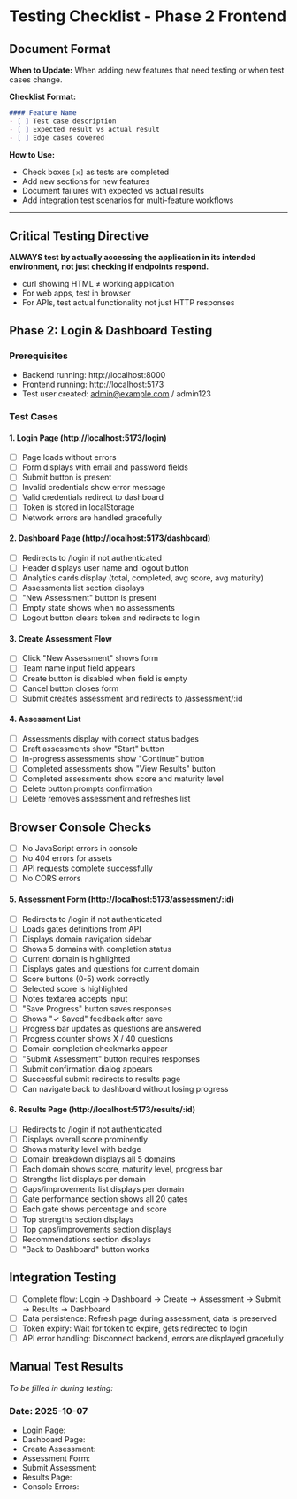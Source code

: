 # Testing Checklist - Phase 2 Frontend

## Document Format

**When to Update:** When adding new features that need testing or when test cases change.

**Checklist Format:**
```markdown
#### Feature Name
- [ ] Test case description
- [ ] Expected result vs actual result
- [ ] Edge cases covered
```

**How to Use:**
- Check boxes `[x]` as tests are completed
- Add new sections for new features
- Document failures with expected vs actual results
- Add integration test scenarios for multi-feature workflows

---

## Critical Testing Directive
**ALWAYS test by actually accessing the application in its intended environment, not just checking if endpoints respond.**
- curl showing HTML ≠ working application
- For web apps, test in browser
- For APIs, test actual functionality not just HTTP responses

## Phase 2: Login & Dashboard Testing

### Prerequisites
- Backend running: http://localhost:8000
- Frontend running: http://localhost:5173
- Test user created: admin@example.com / admin123

### Test Cases

#### 1. Login Page (http://localhost:5173/login)
- [ ] Page loads without errors
- [ ] Form displays with email and password fields
- [ ] Submit button is present
- [ ] Invalid credentials show error message
- [ ] Valid credentials redirect to dashboard
- [ ] Token is stored in localStorage
- [ ] Network errors are handled gracefully

#### 2. Dashboard Page (http://localhost:5173/dashboard)
- [ ] Redirects to /login if not authenticated
- [ ] Header displays user name and logout button
- [ ] Analytics cards display (total, completed, avg score, avg maturity)
- [ ] Assessments list section displays
- [ ] "New Assessment" button is present
- [ ] Empty state shows when no assessments
- [ ] Logout button clears token and redirects to login

#### 3. Create Assessment Flow
- [ ] Click "New Assessment" shows form
- [ ] Team name input field appears
- [ ] Create button is disabled when field is empty
- [ ] Cancel button closes form
- [ ] Submit creates assessment and redirects to /assessment/:id

#### 4. Assessment List
- [ ] Assessments display with correct status badges
- [ ] Draft assessments show "Start" button
- [ ] In-progress assessments show "Continue" button
- [ ] Completed assessments show "View Results" button
- [ ] Completed assessments show score and maturity level
- [ ] Delete button prompts confirmation
- [ ] Delete removes assessment and refreshes list

## Browser Console Checks
- [ ] No JavaScript errors in console
- [ ] No 404 errors for assets
- [ ] API requests complete successfully
- [ ] No CORS errors

#### 5. Assessment Form (http://localhost:5173/assessment/:id)
- [ ] Redirects to /login if not authenticated
- [ ] Loads gates definitions from API
- [ ] Displays domain navigation sidebar
- [ ] Shows 5 domains with completion status
- [ ] Current domain is highlighted
- [ ] Displays gates and questions for current domain
- [ ] Score buttons (0-5) work correctly
- [ ] Selected score is highlighted
- [ ] Notes textarea accepts input
- [ ] "Save Progress" button saves responses
- [ ] Shows "✓ Saved" feedback after save
- [ ] Progress bar updates as questions are answered
- [ ] Progress counter shows X / 40 questions
- [ ] Domain completion checkmarks appear
- [ ] "Submit Assessment" button requires responses
- [ ] Submit confirmation dialog appears
- [ ] Successful submit redirects to results page
- [ ] Can navigate back to dashboard without losing progress

#### 6. Results Page (http://localhost:5173/results/:id)
- [ ] Redirects to /login if not authenticated
- [ ] Displays overall score prominently
- [ ] Shows maturity level with badge
- [ ] Domain breakdown displays all 5 domains
- [ ] Each domain shows score, maturity level, progress bar
- [ ] Strengths list displays per domain
- [ ] Gaps/improvements list displays per domain
- [ ] Gate performance section shows all 20 gates
- [ ] Each gate shows percentage and score
- [ ] Top strengths section displays
- [ ] Top gaps/improvements section displays
- [ ] Recommendations section displays
- [ ] "Back to Dashboard" button works

## Integration Testing
- [ ] Complete flow: Login → Dashboard → Create → Assessment → Submit → Results → Dashboard
- [ ] Data persistence: Refresh page during assessment, data is preserved
- [ ] Token expiry: Wait for token to expire, gets redirected to login
- [ ] API error handling: Disconnect backend, errors are displayed gracefully

## Manual Test Results
*To be filled in during testing:*

### Date: 2025-10-07
- Login Page:
- Dashboard Page:
- Create Assessment:
- Assessment Form:
- Submit Assessment:
- Results Page:
- Console Errors:
